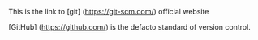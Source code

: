 This is the link to [git] (https://git-scm.com/) official website

[GitHub] (https://github.com/) is the defacto standard of version control.
